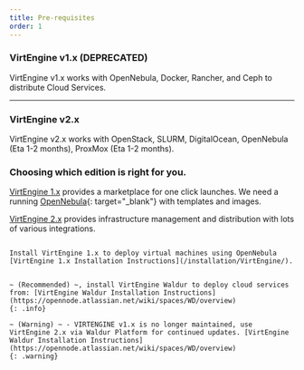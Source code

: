 ```yaml
---
title: Pre-requisites
order: 1
---
```


### VirtEngine v1.x (DEPRECATED)
VirtEngine v1.x works with OpenNebula, Docker, Rancher, and Ceph to distribute Cloud Services.

---

### VirtEngine v2.x
VirtEngine v2.x works with OpenStack, SLURM, DigitalOcean, OpenNebula (Eta 1-2 months), ProxMox (Eta 1-2 months).

### Choosing which edition is right for you.

[VirtEngine 1.x](https://virtengine.com/products/minified.html) provides a marketplace for one click launches.  We need a running [OpenNebula](http://opennebula.org){: target="_blank"} with templates and images.

[VirtEngine 2.x](https://virtengine.com/products/opensource.html) provides infrastructure management and distribution with lots of various integrations.

~~~

Install VirtEngine 1.x to deploy virtual machines using OpenNebula [VirtEngine 1.x Installation Instructions](/installation/VirtEngine/).


~ (Recommended) ~, install VirtEngine Waldur to deploy cloud services from: [VirtEngine Waldur Installation Instructions](https://opennode.atlassian.net/wiki/spaces/WD/overview)
{: .info}

~ (Warning) ~ - VIRTENGINE v1.x is no longer maintained, use VirtEngine 2.x via Waldur Platform for continued updates. [VirtEngine Waldur Installation Instructions](https://opennode.atlassian.net/wiki/spaces/WD/overview)
{: .warning}